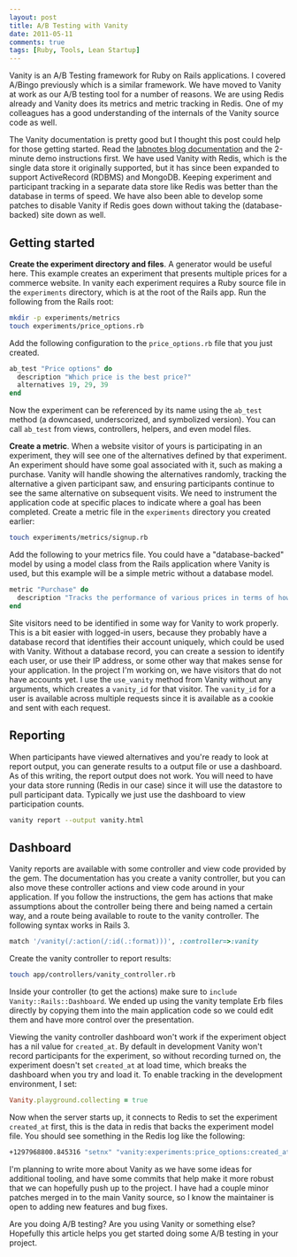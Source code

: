 ```yaml
---
layout: post
title: A/B Testing with Vanity
date: 2011-05-11
comments: true
tags: [Ruby, Tools, Lean Startup]
---
```


Vanity is an A/B Testing framework for Ruby on Rails applications. I covered A/Bingo previously which is a similar framework. We have moved to Vanity at work as our A/B testing tool for a number of reasons. We are using Redis already and Vanity does its metrics and metric tracking in Redis. One of my colleagues has a good understanding of the internals of the Vanity source code as well. 

The Vanity documentation is pretty good but I thought this post could help for those getting started. Read the [labnotes blog documentation](http://vanity.labnotes.org/) and the 2-minute demo instructions first. We have used Vanity with Redis, which is the single data store it originally supported, but it has since been expanded to support ActiveRecord (RDBMS) and MongoDB. Keeping experiment and participant tracking in a separate data store like Redis was better than the database in terms of speed. We have also been able to develop some patches to disable Vanity if Redis goes down without taking the (database-backed) site down as well.

## Getting started
**Create the experiment directory and files**. A generator would be useful here. This example creates an experiment that presents multiple prices for a commerce website. In vanity each experiment requires a Ruby source file in the `experiments` directory, which is at the root of the Rails app. Run the following from the Rails root:

```sh
mkdir -p experiments/metrics          
touch experiments/price_options.rb
```
Add the following configuration to the `price_options.rb` file that you just created.

```ruby
ab_test "Price options" do
  description "Which price is the best price?"
  alternatives 19, 29, 39
end
```

Now the experiment can be referenced by its name using the `ab_test` method (a downcased, underscorized, and symbolized version). You can call `ab_test` from views, controllers, helpers, and even model files.

**Create a metric**. When a website visitor of yours is participating in an experiment, they will see one of the alternatives defined by that experiment. An experiment should have some goal associated with it, such as making a purchase. Vanity will handle showing the alternatives randomly, tracking the alternative a given participant saw, and ensuring participants continue to see the same alternative on subsequent visits. We need to instrument the application code at specific places to indicate where a goal has been completed. Create a metric file in the `experiments` directory you created earlier:

```bash
touch experiments/metrics/signup.rb
```

Add the following to your metrics file. You could have a "database-backed" model by using a model class from the Rails application where Vanity is used, but this example will be a simple metric without a database model.

```ruby
metric "Purchase" do
  description "Tracks the performance of various prices in terms of how many purchases their participants produce"
end
```

Site visitors need to be identified in some way for Vanity to work properly. This is a bit easier with logged-in users, because they probably have a database record that identifies their account uniquely, which could be used with Vanity. Without a database record, you can create a session to identify each user, or use their IP address, or some other way that makes sense for your application. In the project I'm working on, we have visitors that do not have accounts yet. I use the `use_vanity` method from Vanity without any arguments, which creates a `vanity_id` for that visitor. The `vanity_id` for a user is available across multiple requests since it is available as a cookie and sent with each request.

## Reporting
When participants have viewed alternatives and you're ready to look at report output, you can generate results to a output file or use a dashboard. As of this writing, the report output does not work. You will need to have your data store running (Redis in our case) since it will use the datastore to pull participant data. Typically we just use the dashboard to view participation counts.

```sh
vanity report --output vanity.html
```

## Dashboard
Vanity reports are available with some controller and view code provided by the gem. The documentation has you create a vanity controller, but you can also move these controller actions and view code around in your application. If you follow the instructions, the gem has actions that make assumptions about the controller being there and being named a certain way, and a route being available to route to the vanity controller. The following syntax works in Rails 3.

```ruby
match '/vanity(/:action(/:id(.:format)))', :controller=>:vanity 
```

Create the vanity controller to report results:

```sh
touch app/controllers/vanity_controller.rb
```

Inside your controller (to get the actions) make sure to `include Vanity::Rails::Dashboard`. We ended up using the vanity template Erb files directly by copying them into the main application code so we could edit them and have more control over the presentation.

Viewing the vanity controller dashboard won't work if the experiment object has a nil value for `created_at`. By default in development Vanity won't record participants for the experiment, so without recording turned on, the experiment doesn't set `created_at` at load time, which breaks the dashboard when you try and load it. To enable tracking in the development environment, I set:

```ruby
Vanity.playground.collecting = true
```

Now when the server starts up, it connects to Redis to set the experiment `created_at` first, this is the data in redis that backs the experiment model file. You should see something in the Redis log like the following:

```sh
+1297968800.845316 "setnx" "vanity:experiments:price_options:created_at" "1297968800"
```

I'm planning to write more about Vanity as we have some ideas for additional tooling, and have some commits that help make it more robust that we can hopefully push up to the project. I have had a couple minor patches merged in to the main Vanity source, so I know the maintainer is open to adding new features and bug fixes.

Are you doing A/B testing? Are you using Vanity or something else? Hopefully this article helps you get started doing some A/B testing in your project.
